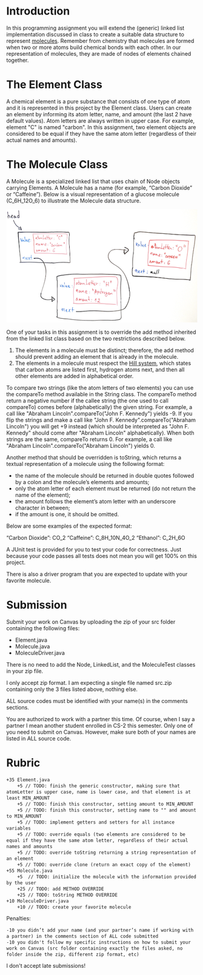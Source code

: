 # Introduction

In this programming assignment you will extend the (generic) linked list implementation discussed in class to create a suitable data structure to represent [molecules](https://en.wikipedia.org/wiki/Molecule). Remember from chemistry that molecules are formed when two or more atoms build chemical bonds with each other. In our representation of molecules, they are made of nodes of elements chained together.  

# The Element Class

A chemical element is a pure substance that consists of one type of atom and it is represented in this project by the Element class. Users can create an element by informing its atom letter, name, and amount (the last 2 have default values). Atom letters are always written in upper case. For example, element "C" is named "carbon". In this assignment, two element objects are considered to be equal if they have the same atom letter (regardless of their actual names and amounts).

# The Molecule Class

A Molecule is a specialized linked list that uses chain of Node objects carrying Elements. A Molecule has a name (for example, “Carbon Dioxide” or “Caffeine”). Below is a visual representation of a glucose molecule (C_6H_12O_6) to illustrate the Molecule data structure.  

![glucose.jpg](pics/glucose.png)

One of your tasks in this assignment is to override the add method inherited from the linked list class based on the two restrictions described below. 

1. The elements in a molecule must be distinct; therefore, the add method should prevent adding an element that is already in the molecule. 
2. The elements in a molecule must respect the [Hill system](https://en.wikipedia.org/wiki/Chemical_formula#Hill_system), which states that carbon atoms are listed first, hydrogen atoms next, and then all other elements are added in alphabetical order.  

To compare two strings (like the atom letters of two elements) you can use the compareTo method available in the String class. The compareTo method return a negative number if the callee string (the one used to call compareTo) comes before (alphabetically) the given string. For example, a call like "Abraham Lincoln".compareTo("John F. Kennedy") yields -9. If you flip the strings and make a call like "John F. Kennedy".compareTo("Abraham Lincoln") you will get +9 instead (which should be interpreted as "John F. Kennedy" should come after "Abraham Lincoln" alphabetically). When both strings are the same, compareTo returns 0. For example, a call like "Abraham Lincoln".compareTo("Abraham Lincoln") yields 0. 

Another method that should be overridden is toString, which returns a textual representation of a molecule using the following format: 

* the name of the molecule should be returned in double quotes followed by a colon and the molecule’s elements and amounts; 
* only the atom letter of each element must be returned (do not return the name of the element); 
* the amount follows the element’s atom letter with an underscore character in between;
* if the amount is one, it should be omitted. 

Below are some examples of the expected format:

“Carbon Dioxide”: CO_2
“Caffeine”: C_8H_10N_4O_2
“Ethanol”: C_2H_6O 

A JUnit test is provided for you to test your code for correctness. Just because your code passes all tests does not mean you will get 100% on this project. 

There is also a driver program that you are expected to update with your favorite molecule.   

# Submission

Submit your work on Canvas by uploading the zip of your src folder containing the following files: 

* Element.java
* Molecule.java
* MoleculeDriver.java

There is no need to add the Node, LinkedList, and the MoleculeTest classes in your zip file. 

I only accept zip format. I am expecting a single file named src.zip containing only the 3 files listed above, nothing else.

ALL source codes must be identified with your name(s) in the comments sections.

You are authorized to work with a partner this time. Of course, when I say a partner I mean another student enrolled in CS-2 this semester. Only one of you need to submit on Canvas. However, make sure both of your names are listed in ALL source code.  

# Rubric

```
+35 Element.java
    +5 // TODO: finish the generic constructor, making sure that atomLetter is upper case, name is lower case, and that element is at least MIN_AMOUNT
    +5 // TODO: finish this constructor, setting amount to MIN_AMOUNT
    +5 // TODO: finish this constructor, setting name to "" and amount to MIN_AMOUNT
    +5 // TODO: implement getters and setters for all instance variables
    +5 // TODO: override equals (two elements are considered to be equal if they have the same atom letter, regardless of their actual names and amounts
    +5 // TODO: override toString returning a string representation of an element
    +5 // TODO: override clone (return an exact copy of the element)
+55 Molecule.java
    +5  // TODO: initialize the molecule with the information provided by the user
    +25 // TODO: add METHOD OVERRIDE
    +25 // TODO: toString METHOD OVERRIDE
+10 MoleculeDriver.java
    +10 // TODO: create your favorite molecule
```

Penalties: 
```
-10 you didn’t add your name (and your partner’s name if working with a partner) in the comments section of ALL code submitted
-10 you didn't follow my specific instructions on how to submit your work on Canvas (src folder containing exactly the files asked, no folder inside the zip, different zip format, etc)
``` 

I don't accept late submissions!